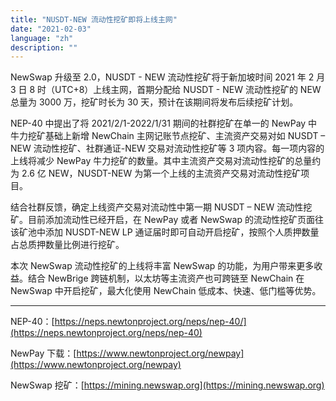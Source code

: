 ```yaml
---
title: "NUSDT-NEW 流动性挖矿即将上线主网"
date: "2021-02-03"
language: "zh"
description: ""
---
```


NewSwap 升级至 2.0，NUSDT - NEW 流动性挖矿将于新加坡时间 2021 年 2 月 3 日 8 时（UTC+8）上线主网，首期分配给 NUSDT - NEW 流动性挖矿的 NEW 总量为 3000 万，挖矿时长为 30 天，预计在该期间将发布后续挖矿计划。

NEP-40 中提出了将 2021/2/1-2022/1/31 期间的社群挖矿在单一的 NewPay 中牛力挖矿基础上新增 NewChain 主网记账节点挖矿、主流资产交易对如 NUSDT – NEW 流动性挖矿、社群通证-NEW 交易对流动性挖矿等 3 项内容。每一项内容的上线将减少 NewPay 牛力挖矿的数量。其中主流资产交易对流动性挖矿的总量约为 2.6 亿 NEW，NUSDT-NEW 为第一个上线的主流资产交易对流动性挖矿项目。

结合社群反馈，确定上线资产交易对流动性中第一期 NUSDT – NEW 流动性挖矿。目前添加流动性已经开启，在 NewPay 或者 NewSwap 的流动性挖矿页面往该矿池中添加 NUSDT-NEW LP 通证届时即可自动开启挖矿，按照个人质押数量占总质押数量比例进行挖矿。

本次 NewSwap 流动性挖矿的上线将丰富 NewSwap 的功能，为用户带来更多收益。结合 NewBrige 跨链机制，以太坊等主流资产也可跨链至 NewChain 在 NewSwap 中开启挖矿，最大化使用 NewChain 低成本、快速、低门槛等优势。

---

NEP-40：[https://neps.newtonproject.org/neps/nep-40/](https://neps.newtonproject.org/neps/nep-40)

NewPay 下载：[https://www.newtonproject.org/newpay](https://www.newtonproject.org/newpay)

NewSwap 挖矿：[https://mining.newswap.org](https://mining.newswap.org)
